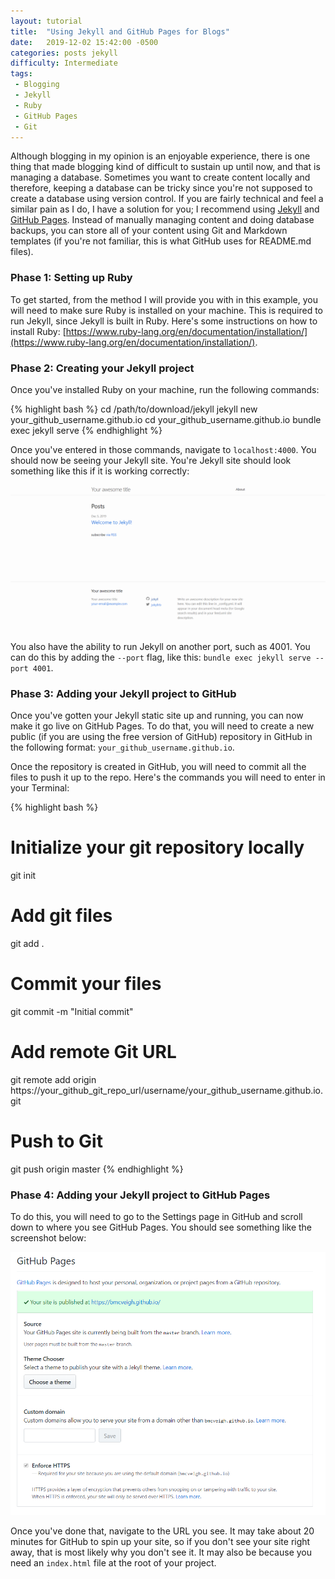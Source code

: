 ```yaml
---
layout: tutorial
title:  "Using Jekyll and GitHub Pages for Blogs"
date:   2019-12-02 15:42:00 -0500
categories: posts jekyll
difficulty: Intermediate
tags:
 - Blogging
 - Jekyll
 - Ruby
 - GitHub Pages
 - Git
---
```

Although blogging in my opinion is an enjoyable experience, there is one thing
that made blogging kind of difficult to sustain up until now, and that is managing a
database. Sometimes you want to create content locally and therefore, keeping a database can be tricky
since you're not supposed to create a database using version control. If you are fairly technical
and feel a similar pain as I do, I have a solution for you; I recommend using
[Jekyll](https://jekyllrb.com) and [GitHub Pages](https://pages.github.com). Instead of manually
managing content and doing database backups, you can store all of your content using Git and
Markdown templates (if you're not familiar, this is what GitHub uses for README.md files).

### Phase 1: Setting up Ruby

To get started, from the method I will provide you with in this example, you will need to make sure
Ruby is installed on your machine. This is required to run Jekyll, since Jekyll is built in Ruby.
Here's some instructions on how to install Ruby:
[https://www.ruby-lang.org/en/documentation/installation/](https://www.ruby-lang.org/en/documentation/installation/).

### Phase 2: Creating your Jekyll project

Once you've installed Ruby on your machine, run the following commands:

{% highlight bash %}
cd /path/to/download/jekyll
jekyll new your_github_username.github.io
cd your_github_username.github.io
bundle exec jekyll serve
{% endhighlight %}

Once you've entered in those commands, navigate to `localhost:4000`. You should now be seeing your Jekyll site.
You're Jekyll site should look something like this if it is working correctly:

![GitHub Pages Jekyll is Working](/assets/img/githubPagesJekyllIsWorking.PNG)

You also have the ability to run Jekyll on another port, such as 4001. You can do this by adding the `--port` flag,
like this: `bundle exec jekyll serve --port 4001`.

### Phase 3: Adding your Jekyll project to GitHub

Once you've gotten your Jekyll static site up and running, you can now make it go live on GitHub Pages.
To do that, you will need to create a new public (if you are using the free version of GitHub) repository
in GitHub in the following format: `your_github_username.github.io`.

Once the repository is created in GitHub, you will need to commit all the files to push it up to the repo.
Here's the commands you will need to enter in your Terminal:

{% highlight bash %}
# Initialize your git repository locally
git init

# Add git files
git add .

# Commit your files
git commit -m "Initial commit"

# Add remote Git URL
git remote add origin https://your_github_git_repo_url/username/your_github_username.github.io.git

# Push to Git
git push origin master
{% endhighlight %}

### Phase 4: Adding your Jekyll project to GitHub Pages

To do this, you will need to go to the Settings page in GitHub and scroll down to where you see GitHub Pages.
You should see something like the screenshot below:

![GitHub Pages Site Published](/assets/img/githubPagesSitePublished.PNG)

Once you've done that, navigate to the URL you see. It may take about 20 minutes for GitHub to spin up your site,
so if you don't see your site right away, that is most likely why you don't see it. It may also be because you
need an `index.html` file at the root of your project.
